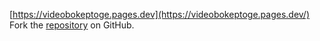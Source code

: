 [https://videobokeptoge.pages.dev](https://videobokeptoge.pages.dev/)
Fork the [repository](https://github.com/infoistri) on GitHub.